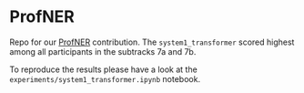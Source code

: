 # ProfNER

Repo for our [ProfNER](https://temu.bsc.es/smm4h-spanish/) contribution. 
The `system1_transformer` scored highest among all participants in the subtracks 7a and 7b. 

To reproduce the results please have a look at the `experiments/system1_transformer.ipynb` notebook. 
